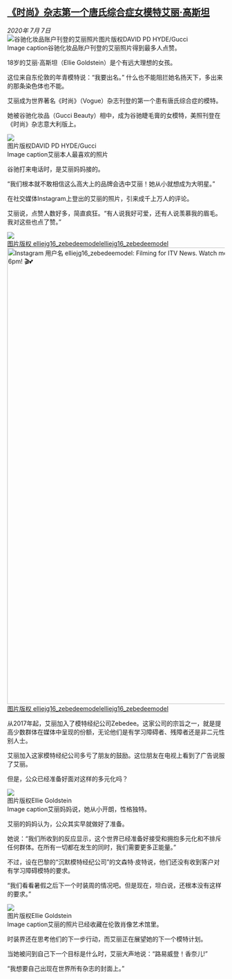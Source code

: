 <!--1594158397000-->
[《时尚》杂志第一个唐氏综合症女模特艾丽·高斯坦](http://www.bbc.com/zhongwen/simp/world-53323161)
------

<div><i>2020年 7月 7日</i></div><div><div class="story-body__inner" property="articleBody"><div class="media-landscape has-caption full-width lead"><span class="image-and-copyright-container"><img class="js-image-replace" alt="谷驰化妆品账户刊登的艾丽照片" src="https://images.weserv.nl/?url=ichef.bbci.co.uk/news/640/cpsprodpb/284C/production/_113261301_ellie1.jpg"><span class="off-screen">图片版权</span><span class="story-image-copyright">DAVID PD HYDE/Gucci </span></span><figcaption class="media-caption"><span class="off-screen">Image caption</span><span class="media-caption__text">谷驰化妆品账户刊登的艾丽照片得到最多人点赞。</span></figcaption></div><p class="story-body__introduction">18岁的艾丽·高斯坦（Ellie Goldstein）是个有远大理想的女孩。</p><div id="bbccom_mpu_3" class="bbccom_slot mpu-ad" aria-hidden="true"><div class="bbccom_advert"></div></div><p>这位来自东伦敦的年青模特说：“我要出名。” 什么也不能阻拦她名扬天下，多出来的那条染色体也不能。</p><p>艾丽成为世界著名《时尚》（Vogue）杂志刊登的第一个患有唐氏综合症的模特。</p><div id="bbccom_mpu_1_2" class="bbccom_slot mpu-ad" aria-hidden="true"><div class="bbccom_advert"></div></div><p>她被谷驰化妆品（Gucci Beauty）相中，成为谷驰睫毛膏的女模特，美照刊登在《时尚》杂志意大利版上。</p><div class="media-landscape has-caption full-width"><span class="image-and-copyright-container"><img src="https://images.weserv.nl/?url=ichef.bbci.co.uk/news/640/cpsprodpb/9D7C/production/_113261304_ellie2.jpg"><br><span class="off-screen">图片版权</span><span class="story-image-copyright">DAVID PD HYDE/Gucci</span></span><figcaption class="media-caption"><span class="off-screen">Image caption</span><span class="media-caption__text">艾丽本人最喜欢的照片</span></figcaption></div><p>谷驰打来电话时，是艾丽妈妈接的。</p><p>“我们根本就不敢相信这么高大上的品牌会选中艾丽！她从小就想成为大明星。”</p><p>在社交媒体Instagram上登出的艾丽的照片，引来成千上万人的评论。</p><p>艾丽说，点赞人数好多，简直疯狂。“有人说我好可爱，还有人说羡慕我的眉毛。我对这些也点了赞。”</p><div class="social-embed"><div class="social-embed-post social-embed-fallbackinstagram embed-image-wrap" style="max-width: 599px"><a class="embed-original-post-link" href=https://www.instagram.com/p/CCD8KEDpuh-/?utm_source=ig_web_copy_link><div class="media-landscape full-width embed-screenshot-js"><span class="image-and-copyright-container"><img src="https://images.weserv.nl/?url=ichef.bbci.co.uk/news/1024/socialembed/https://www.instagram.com/p/CCD8KEDpuh-/?utm_source=ig_web_copy_link~/zhongwen/simp/world-53323161"><br><span class="off-screen">图片版权 elliejg16_zebedeemodel</span><span class="story-image-copyright" aria-hidden="true">elliejg16_zebedeemodel</span></span></div><noscript><div class="media-landscape full-width embed-screenshot-nonejs"><span class="image-and-copyright-container"><img alt="Instagram 用户名 elliejg16_zebedeemodel: Filming for ITV News. Watch me tonight at 6pm! 🎬💕" src="https://images.weserv.nl/?url=ichef.bbci.co.uk/news/1024/socialembed/https://www.instagram.com/p/CCD8KEDpuh-/?utm_source=ig_web_copy_link~/zhongwen/simp/world-53323161" width="599" height="1054"><span class="off-screen">图片版权 elliejg16_zebedeemodel</span><span class="story-image-copyright" aria-hidden="true">elliejg16_zebedeemodel</span></span></div></noscript></a></div></div><p>从2017年起，艾丽加入了模特经纪公司Zebedee。这家公司的宗旨之一，就是提高少数群体在媒体中呈现的份额，无论他们是有学习障碍者、残障者还是非二元性别人士。</p><p>艾丽加入这家模特经纪公司多亏了朋友的鼓励。这位朋友在电视上看到了广告说服了艾丽。</p><p>但是，公众已经准备好面对这样的多元化吗？</p><div class="media-landscape has-caption full-width"><span class="image-and-copyright-container"><img src="https://images.weserv.nl/?url=ichef.bbci.co.uk/news/640/cpsprodpb/EB9C/production/_113261306_ellie3.png"><br><span class="off-screen">图片版权</span><span class="story-image-copyright">Ellie Goldstein</span></span><figcaption class="media-caption"><span class="off-screen">Image caption</span><span class="media-caption__text">艾丽妈妈说，她从小开朗，性格独特。</span></figcaption></div><p>艾丽的妈妈认为，公众其实早就做好了准备。</p><p>她说：“我们所收到的反应显示，这个世界已经准备好接受和拥抱多元化和不排斥任何群体。在所有一切都在发生的同时，我们需要更多正能量。”</p><p>不过，设在巴黎的“沉默模特经纪公司”的文森特·皮特说，他们还没有收到客户对有学习障碍模特的要求。</p><p>“我们看看暑假之后下一个时装周的情况吧。但是现在，坦白说，还根本没有这样的要求。”</p><div class="media-landscape has-caption full-width"><span class="image-and-copyright-container"><img src="https://images.weserv.nl/?url=ichef.bbci.co.uk/news/640/cpsprodpb/112AC/production/_113261307_ellie4.png"><br><span class="off-screen">图片版权</span><span class="story-image-copyright">Ellie Goldstein</span></span><figcaption class="media-caption"><span class="off-screen">Image caption</span><span class="media-caption__text">艾丽的照片已经收藏在伦敦肖像艺术馆里。</span></figcaption></div><p>时装界还在思考他们的下一步行动，而艾丽正在展望她的下一个模特计划。</p><p>当她被问到自己下一个目标是什么时，艾丽大声地说：“路易威登！香奈儿!”</p><p>“我想要自己出现在世界所有杂志的封面上。”</p></div></div>
